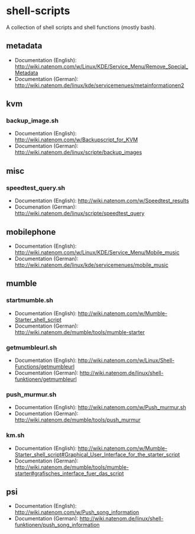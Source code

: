 shell-scripts
=============
A collection of shell scripts and shell functions (mostly bash).

## metadata
* Documentation (English): http://wiki.natenom.com/w/Linux/KDE/Service_Menu/Remove_Special_Metadata
* Documentation (German): http://wiki.natenom.de/linux/kde/servicemenues/metainformationen2

## kvm
### backup_image.sh
* Documentation (English): http://wiki.natenom.com/w/Backupscript_for_KVM
* Documentation (German): http://wiki.natenom.de/linux/scripte/backup_images 

## misc
### speedtest_query.sh
* Documentation (English): http://wiki.natenom.com/w/Speedtest_results
* Documenation (German): http://wiki.natenom.de/linux/scripte/speedtest_query

## mobilephone
* Documentation (English): http://wiki.natenom.com/w/Linux/KDE/Service_Menu/Mobile_music
* Documentation (German): http://wiki.natenom.de/linux/kde/servicemenues/mobile_music

## mumble
### startmumble.sh
* Documentation (English): http://wiki.natenom.com/w/Mumble-Starter_shell_script
* Documentation (German): http://wiki.natenom.de/mumble/tools/mumble-starter

### getmumbleurl.sh
* Documentation (English): http://wiki.natenom.com/w/Linux/Shell-Functions/getmumbleurl
* Documentation (German): http://wiki.natenom.de/linux/shell-funktionen/getmumbleurl

### push_murmur.sh
* Documentation (English): http://wiki.natenom.com/w/Push_murmur.sh
* Documentation (German): http://wiki.natenom.de/mumble/tools/push_murmur

### km.sh ###
* Documentation (English): http://wiki.natenom.com/w/Mumble-Starter_shell_script#Graphical_User_Interface_for_the_starter_script
* Documentation (German): http://wiki.natenom.de/mumble/tools/mumble-starter#grafisches_interface_fuer_das_script

## psi
* Documentation (English): http://wiki.natenom.com/w/Push_song_information
* Documentation (German): http://wiki.natenom.de/linux/shell-funktionen/push_song_information

